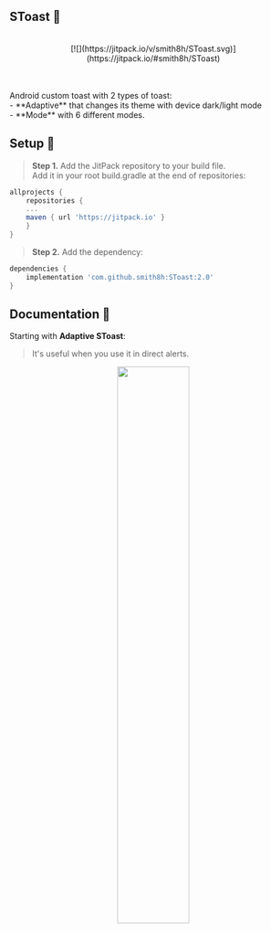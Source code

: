 ## SToast 🌄
<p align="center">
<br>
[![](https://jitpack.io/v/smith8h/SToast.svg)](https://jitpack.io/#smith8h/SToast)

</p>
<br><br>
Android custom toast with 2 types of toast:<br>
- **Adaptive** that changes its theme with device dark/light mode<br>
- **Mode** with 6 different modes.


## Setup 📲
> **Step 1.** Add the JitPack repository to your build file.</br>
Add it in your root build.gradle at the end of repositories:
```gradle
allprojects {
    repositories {
	...
	maven { url 'https://jitpack.io' }
    }
}
```
> **Step 2.** Add the dependency:
```gradle
dependencies {
    implementation 'com.github.smith8h:SToast:2.0'
}
```


## Documentation 📃
Starting with **Adaptive SToast**:
> It's useful when you use it in direct alerts.

<p align="center">
<img src="" style="width: 50%;"/>
</p>
